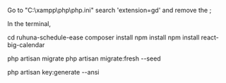 Go to "C:\xampp\php\php.ini"
search 'extension=gd' and remove the ; 

In  the terminal,

cd ruhuna-schedule-ease
composer install
npm install
npm install react-big-calendar

php artisan migrate
php artisan migrate:fresh --seed

php artisan key:generate --ansi
